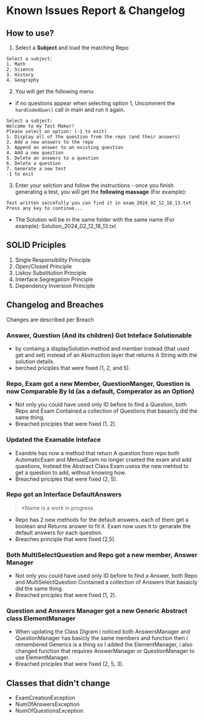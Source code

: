 # Known Issues Report & Changelog

## How to use?

1) Select a **Subject** and load the matching Repo

```
Select a subject: 
1. Math
2. Science
3. History
4. Geography
```

2) You will get the following menu

- if no questions appear when selecting option 1, Uncomment the `hardCodedQue()` call in main and run it again.

```
Select a subject: 
Welcome to my Test Maker!
Please select an option: (-1 to exit)
1. Display all of the question from the repo (and their answers)
2. Add a new answers to the repo
3. Append an answer to an existing question
4. Add a new question
5. Delete an answers to a question
6. Delete a question
7. Generate a new test
-1 to exit
```

3) Enter your selction and follow the instructions - once you finish generating a test, you will get the **following massage** (For example):

```
Test written seccefully you can find it in exam_2024_02_12_18_13.txt
Press any key to continue...
```

- The Solution will be in the same folder with the same name (For example):
  Solution_2024_02_12_18_13.txt

## SOLID Priciples

1) Single Responsibility Principle
2) Open/Closed Principle
3) Liskov Substitution Principle
4) Interface Segregation Principle
5) Dependency Inversion Principle

## Changelog and Breaches

Changes are described per Breach

### Answer, Question (And its children) Got Inteface Solutionable

- by containg a displaySolution method and member instead (that used get and set) instead of an Abstruction layer that returns A String with the solution details.
- berched priciples that were fixed (1, 2, and 5).

### Repo, Exam got a new Member, QuestionManger, Question is now Comparable By Id (as a default, Comperator as an Option)

- Not only you could have used only ID before to find a Question, both Repo and Exam Contained a collection of Questions that basaicly did the same thing.
- Breached priciples that were fixed (1, 2).

### Updated the Examable Inteface

- Examble has now a method that return A question from repo
  both AutomaticExam and MenualExam no longer craeted the exam and add questions, Instead the Abstract Class Exam usess the new mehtod to get a question to add, without knowing how.
- Breached priciples that were fixed (2, 5).

### Repo got an Interface DefaultAnswers

> *Name is a work in progress

- Repo has 2 new methods for the default answers. each of them get a boolean and Returns answer to fit it. Exam now uses it to genarate the default answers for each question.
- Breaches principle that were fixed (2,5).

### Both MultiSelectQuestion and Repo got a new member, Answer Manager

* Not only you could have used only ID before to find a Answer, both Repo and MultiSelectQuestion Contained a collection of Answers that basaicly did the same thing.
* Breached priciples that were fixed (1, 2).

### Question and Answers Manager got a new Generic Abstract class ElementManager

* When updating the Class Digram i noticed both AnswersManager and QuestionManager has basicly the same members and function then i remembered Generics is a thing so I added the ElementManager, i also changed function that requires AnswerManager or QuestionManager to use ElementManager.
* Breached priciples that were fixed (2, 5, 3).


## Classes that didn't change 
- ExamCreationException
- NumOfAnswersException
- NumOfQuestionsException